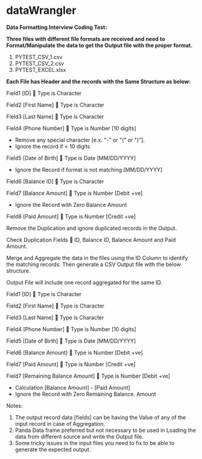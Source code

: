 # dataWrangler

**Data Formatting Interview Coding Test:**

**Three files with different file formats are received and need to Format/Manipulate the data to get the Output file with the proper format.**

1. PYTEST\_CSV\_1.csv
2. PYTEST\_CSV\_2.csv
3. PYTEST\_EXCEL.xlsx

**Each File has Header and the records with the Same Structure as below:**

Field1 [ID]  Type is Character

Field2 [First Name]  Type is Character

Field3 [Last Name]  Type is Character

Field4 [Phone Number]  Type is Number [10 digits]

- Remove any special character [e.x. "-" or "(" or ")"].
- Ignore the record if \< 10 digits

Field5 [Date of Birth]  Type is Date [MM/DD/YYYY]

- Ignore the Record if format is not matching [MM/DD/YYYY]

Field6 [Balance ID]  Type is Character

Field7 [Balance Amount]  Type is Number [Debit +ve]

- Ignore the Record with Zero Balance Amount

Field8 [Paid Amount]  Type is Number [Credit +ve]

Remove the Duplication and ignore duplicated records in the Output.

Check Duplication Fields  ID, Balance ID, Balance Amount and Paid Amount.

Merge and Aggregate the data in the files using the ID Column to identify the matching records. Then generate a CSV Output file with the below structure.

Output File will include one record aggregated for the same ID.

Field1 [ID]  Type is Character

Field2 [First Name]  Type is Character

Field3 [Last Name]  Type is Character

Field4 [Phone Number]  Type is Number [10 digits]

Field5 [Date of Birth]  Type is Date [MM/DD/YYYY]

Field6 [Balance Amount]  Type is Number [Debit +ve]

Field7 [Paid Amount]  Type is Number [Credit +ve]

Field7 [Remaining Balance Amount]  Type is Number [Debit +ve]

- Calculation [Balance Amount] - [Paid Amount]
- Ignore the Record with Zero Remaining Balance. Amount

Notes:

1. The output record data [fields] can be having the Value of any of the input record in case of Aggregation.
2. Panda Data frame preferred but not necessary to be used in Loading the data from different source and write the Output file.
3. Some tricky issues in the input files you need to fix to be able to generate the expected output.
